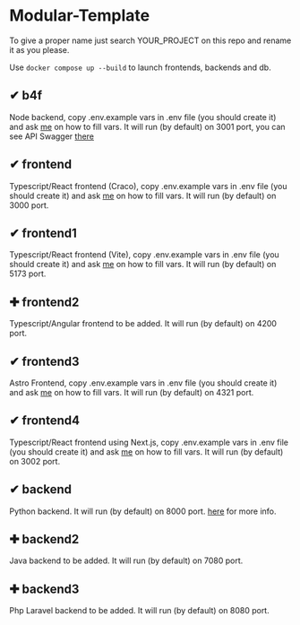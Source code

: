 # Modular-Template
To give a proper name just search YOUR_PROJECT on this repo and rename it as you please.

Use `docker compose up --build` to launch frontends, backends and db.

## ✔ b4f
Node backend, copy .env.example vars in .env file (you should create it) and ask [me](https://github.com/DrBlink7) on how to fill vars.
It will run (by default) on 3001 port, you can see API Swagger [there](http://localhost:3001/swagger/)

## ✔ frontend
Typescript/React frontend (Craco), copy .env.example vars in .env file (you should create it) and ask [me](https://github.com/DrBlink7) on how to fill vars.
It will run (by default) on 3000 port.

## ✔ frontend1
Typescript/React frontend (Vite), copy .env.example vars in .env file (you should create it) and ask [me](https://github.com/DrBlink7) on how to fill vars.
It will run (by default) on 5173 port.

## ✚ frontend2
Typescript/Angular frontend to be added.
It will run (by default) on 4200 port.

## ✔ frontend3
Astro Frontend, copy .env.example vars in .env file (you should create it) and ask [me](https://github.com/DrBlink7) on how to fill vars.
It will run (by default) on 4321 port.

## ✔ frontend4
Typescript/React frontend using Next.js, copy .env.example vars in .env file (you should create it) and ask [me](https://github.com/DrBlink7) on how to fill vars.
It will run (by default) on 3002 port.

## ✔ backend
Python backend.
It will run (by default) on 8000 port. [here](/backend/README.md) for more info.

## ✚ backend2
Java backend to be added.
It will run (by default) on 7080 port.

## ✚ backend3
Php Laravel backend to be added.
It will run (by default) on 8080 port.
